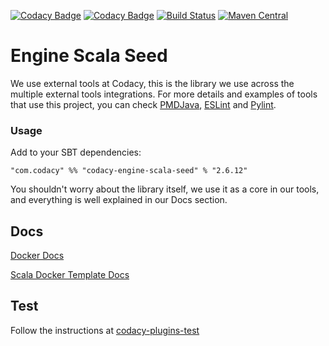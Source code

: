 [![Codacy Badge](https://api.codacy.com/project/badge/grade/bc3a79d1b12649158a1eb4758e872141)](https://www.codacy.com/app/Codacy/codacy-engine-scala-seed)
[![Codacy Badge](https://api.codacy.com/project/badge/coverage/bc3a79d1b12649158a1eb4758e872141)](https://www.codacy.com/app/Codacy/codacy-engine-scala-seed)
[![Build Status](https://circleci.com/gh/codacy/codacy-engine-scala-seed.svg?style=shield&circle-token=:circle-token)](https://circleci.com/gh/codacy/codacy-engine-scala-seed)
[![Maven Central](https://maven-badges.herokuapp.com/maven-central/com.codacy/codacy-engine-scala-seed_2.11/badge.svg)](https://maven-badges.herokuapp.com/maven-central/com.codacy/codacy-engine-scala-seed_2.11)

# Engine Scala Seed

We use external tools at Codacy, this is the library we use across the multiple external tools integrations.
For more details and examples of tools that use this project, you can check
[PMDJava](https://github.com/codacy/codacy-pmdjava),
[ESLint](https://github.com/codacy/codacy-eslint) and
[Pylint](https://github.com/codacy/codacy-pylint).

### Usage

Add to your SBT dependencies:

```
"com.codacy" %% "codacy-engine-scala-seed" % "2.6.12"
```

You shouldn't worry about the library itself, we use it as a core in our tools,
and everything is well explained in our Docs section.

## Docs

[Docker Docs](http://docs.codacy.com/v1.5/docs/tool-developer-guide)

[Scala Docker Template Docs](http://docs.codacy.com/v1.5/docs/tool-developer-guide-using-scala)

## Test

Follow the instructions at [codacy-plugins-test](https://github.com/codacy/codacy-plugins-test/blob/master/README.md#test-definition)
